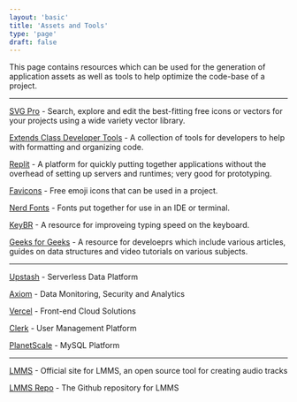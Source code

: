 ```yaml
---
layout: 'basic'
title: 'Assets and Tools'
type: 'page'
draft: false
---
```


This page contains resources which can be used for the generation of application assets as well as tools to help optimize the code-base of a project.

------

[SVG Pro](https://www.svgrepo.com/ "SVG Pro") - Search, explore and edit the best-fitting free icons or vectors for your projects using a wide variety vector library. 

[Extends Class Developer Tools](https://extendsclass.com/ "Extends Class Developer Tools") - A collection of tools for developers to help with formatting and organizing code.

[Replit](https://replit.com/ "Replit") - A platform for quickly putting together applications without the overhead of setting up servers and runtimes; very good for prototyping.

[Favicons](https://favicon.io/emoji-favicons/ "Favicons") - Free emoji icons that can be used in a project.

[Nerd Fonts](https://www.nerdfonts.com/font-downloads "Nerd Fonts") - Fonts put together for use in an IDE or terminal.

[KeyBR](https://www.keybr.com/account "KeyBR") - A resource for improveing typing speed on the keyboard.

[Geeks for Geeks](https://www.geeksforgeeks.org/ "Geeks for Geeks") - A resource for develoeprs which include various articles, guides on data structures and video tutorials on various subjects.

------

[Upstash](https://upstash.com/?utm_source=theo_qstash "Upstash") - Serverless Data Platform

[Axiom](https://axiom.co/ "Axiom") - Data Monitoring, Security and Analytics

[Vercel](https://vercel.com/ "Vercel") - Front-end Cloud Solutions

[Clerk](https://clerk.com/ "Clerk") - User Management Platform

[PlanetScale](https://planetscale.com/ "PlanetScale") - MySQL Platform

------

[LMMS](https://lmms.io/ "LMMS") - Official site for LMMS, an open source tool for creating audio tracks

[LMMS Repo](https://github.com/LMMS/lmms "LMMS Repo") - The Github repository for LMMS
